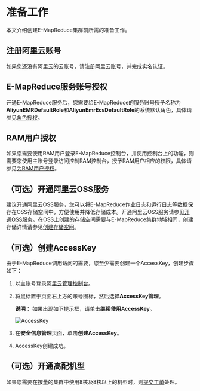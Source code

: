 # 准备工作

本文介绍创建E-MapReduce集群前所需的准备工作。

## 注册阿里云账号

如果您还没有阿里云的云账号，请注册阿里云账号，并完成实名认证。

## E-MapReduce服务账号授权

开通E-MapReduce服务后，您需要给E-MapReduce的服务账号授予名称为**AliyunEMRDefaultRole**和**AliyunEmrEcsDefaultRole**的系统默认角色，具体请参见[角色授权](/intl.zh-CN/集群管理/集群规划/角色授权.md)。

## RAM用户授权

如果您需要使用RAM用户登录E-MapReduce控制台，并使用控制台上的功能，则需要您使用主账号登录访问控制RAM控制台，授予RAM用户相应的权限，具体请参见[为RAM用户授权](/intl.zh-CN/集群管理/集群规划/RAM子账号授权.md)。

## （可选）开通阿里云OSS服务

建议开通阿里云OSS服务，您可以将E-MapReduce作业日志和运行日志等数据保存在OSS存储空间中，方便使用并降低存储成本。开通阿里云OSS服务请参见[开通OSS服务](/intl.zh-CN/快速入门/开通OSS服务.md)。在OSS上创建的存储空间需要与E-MapReduce集群地域相同，创建存储详情请参见[创建存储空间](/intl.zh-CN/快速入门/创建存储空间.md)。

## （可选）创建AccessKey

由于E-MapReduce调用访问的需要，您至少需要创建一个AccessKey，创建步骤如下：

1.  以主账号登录[阿里云管理控制台](https://home-intl.console.aliyun.com/)。
2.  将鼠标置于页面右上方的账号图标，然后选择**AccessKey管理**。

    **说明：** 如果出现如下提示框，请单击**继续使用AccessKey**。

    ![AccessKey](https://static-aliyun-doc.oss-cn-hangzhou.aliyuncs.com/assets/img/zh-CN/1076341061/p10452.png)

3.  在**安全信息管理**页面，单击**创建AccessKey**。
4.  AccessKey创建成功。

## （可选）开通高配机型

如果您需要在按量的集群中使用8核及8核以上的机型时，则[提交工单](https://workorder-intl.console.aliyun.com/#/ticket/createIndex)处理。

